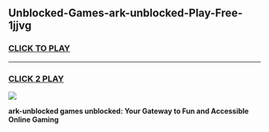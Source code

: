 
## Unblocked-Games-ark-unblocked-Play-Free-1jjvg
<h3>
<a href="https://premium76.site?title=ark-unblocked&ref=12A">CLICK TO PLAY</a></h3>
<hr>

<h3>
<a href="https://premium76.site?title=ark-unblocked&ref=12A">CLICK 2 PLAY</a>
  
</h3>

<a href="https://premium76.site?title=ark-unblocked&ref=12A"><img src="https://clearcache.store/games.png"></a>


**ark-unblocked games unblocked: Your Gateway to Fun and Accessible Online Gaming**
